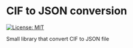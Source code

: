 # CIF to JSON conversion

[![License: MIT](https://img.shields.io/badge/License-MIT-yellow.svg)](https://opensource.org/licenses/MIT)

Small library that convert CIF to JSON file

